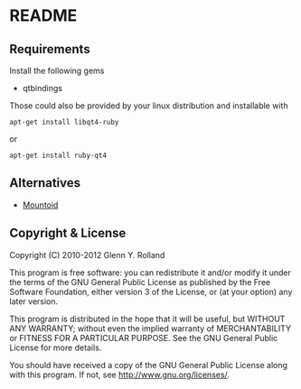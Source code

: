 README
======

Requirements
------------

Install the following gems


  * qtbindings

Those could also be provided by your linux distribution and installable
with 

    apt-get install libqt4-ruby 

or 

    apt-get install ruby-qt4


Alternatives
------------

* [Mountoid](http://kde-apps.org/content/show.php/Mountoid?content=115943)


Copyright & License
-------------------

Copyright (C) 2010-2012 Glenn Y. Rolland

This program is free software: you can redistribute it and/or modify
it under the terms of the GNU General Public License as published by
the Free Software Foundation, either version 3 of the License, or
(at your option) any later version.

This program is distributed in the hope that it will be useful,
but WITHOUT ANY WARRANTY; without even the implied warranty of
MERCHANTABILITY or FITNESS FOR A PARTICULAR PURPOSE.  See the
GNU General Public License for more details.

You should have received a copy of the GNU General Public License
along with this program.  If not, see <http://www.gnu.org/licenses/>.

